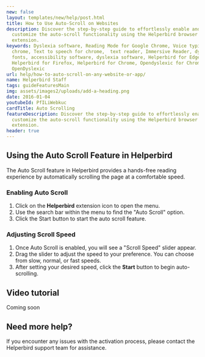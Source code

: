 ```yaml
---
new: false
layout: templates/new/help/post.html
title: How to Use Auto-Scroll on Websites
description: Discover the step-by-step guide to effortlessly enable and
  customize the auto-scroll functionality using the Helperbird browser
  extension.
keywords: Dyslexia software, Reading Mode for Google Chrome, Voice typing for
  chrome, Text to speech for chrome,  text reader, Immersive Reader, dyslexia
  fonts, accessibility software, dyslexia software, Helperbird for Edge,
  Helperbird for Firefox, Helperbird for Chrome, Opendyslexic for Chrome,
  OpenDyslexic
url: help/how-to-auto-scroll-on-any-website-or-app/
name: Helperbird Staff
tags: guideFeaturesMain
img: assets/images2/uploads/add-a-heading.png
date: 2016-01-04
youtubeId: PfILiWebkuc
cardTitle: Auto Scrolling
featureDescription: Discover the step-by-step guide to effortlessly enable and
  customize the auto-scroll functionality using the Helperbird browser
  extension.
header: true
---
```


## Using the Auto Scroll Feature in Helperbird

The Auto Scroll feature in Helperbird provides a hands-free reading experience by automatically scrolling the page at a comfortable speed. 

### Enabling Auto Scroll

1. Click on the **Helperbird** extension icon to open the menu.
2. Use the search bar within the menu to find the "Auto Scroll" option.
3. Click the Start button to start the auto scroll feature.

### Adjusting Scroll Speed

1. Once Auto Scroll is enabled, you will see a "Scroll Speed" slider appear.
2. Drag the slider to adjust the speed to your preference. You can choose from slow, normal, or fast speeds.
3. After setting your desired speed, click the **Start** button to begin auto-scrolling.



## Video tutorial

Coming soon


## Need more help?

If you encounter any issues with the activation process, please contact the Helperbird support team for assistance.

